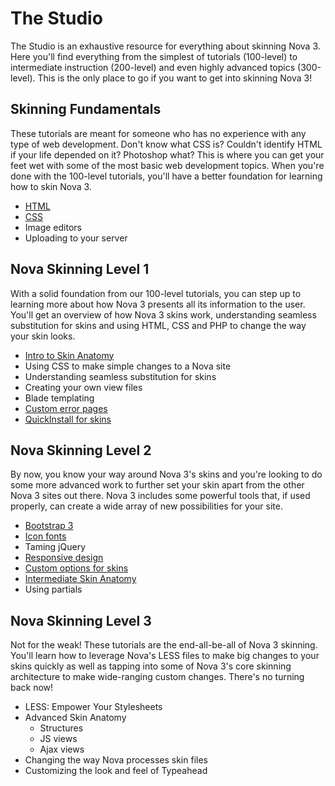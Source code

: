 # The Studio

The Studio is an exhaustive resource for everything about skinning Nova 3. Here you'll find everything from the simplest of tutorials (100-level) to intermediate instruction (200-level) and even highly advanced topics (300-level). This is the only place to go if you want to get into skinning Nova 3!

## Skinning Fundamentals

These tutorials are meant for someone who has no experience with any type of web development. Don't know what CSS is? Couldn't identify HTML if your life depended on it? Photoshop what? This is where you can get your feet wet with some of the most basic web development topics. When you're done with the 100-level tutorials, you'll have a better foundation for learning how to skin Nova 3.

- [HTML](level100/html.md)
- [CSS](level100/css.md)
- Image editors
- Uploading to your server

## Nova Skinning Level 1

With a solid foundation from our 100-level tutorials, you can step up to learning more about how Nova 3 presents all its information to the user. You'll get an overview of how Nova 3 skins work, understanding seamless substitution for skins and using HTML, CSS and PHP to change the way your skin looks.

- [Intro to Skin Anatomy](level200/anatomy_basic.md)
- Using CSS to make simple changes to a Nova site
- Understanding seamless substitution for skins
- Creating your own view files
- Blade templating
- [Custom error pages](level200/error_pages.md)
- [QuickInstall for skins](level200/quickinstall_skins.md)

## Nova Skinning Level 2

By now, you know your way around Nova 3's skins and you're looking to do some more advanced work to further set your skin apart from the other Nova 3 sites out there. Nova 3 includes some powerful tools that, if used properly, can create a wide array of new possibilities for your site.

- [Bootstrap 3](level300/bootstrap3.md)
- [Icon fonts](level300/icon_fonts.md)
- Taming jQuery
- [Responsive design](level300/responsive_overview.md)
- [Custom options for skins](level300/custom_options.md)
- [Intermediate Skin Anatomy](level300/anatomy_intermediate.md)
- Using partials

## Nova Skinning Level 3

Not for the weak! These tutorials are the end-all-be-all of Nova 3 skinning. You'll learn how to leverage Nova's LESS files to make big changes to your skins quickly as well as tapping into some of Nova 3's core skinning architecture to make wide-ranging custom changes. There's no turning back now!

- LESS: Empower Your Stylesheets
- Advanced Skin Anatomy
	- Structures
	- JS views
	- Ajax views
- Changing the way Nova processes skin files
- Customizing the look and feel of Typeahead